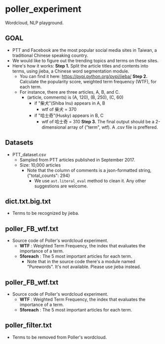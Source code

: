 # poller_experiment
Wordcloud, NLP playground.

## GOAL
- PTT and Facebook are the most popular social media sites in Taiwan, a traditional Chinese speaking country.
- We would like to figure out the trending topics and terms on these sites.
- Here's how it works:
  **Step 1.** Split the article titles and contents into terms, using jieba, a Chinese word segmentation module.
  	- You can find it here: https://pypi.python.org/pypi/jieba/
  **Step 2.** Calculate the popularity score, weighted term frequency (WTF), for each term.
  	- For instance, there are three articles, A, B, and C.
  	  - (article, comments) is (A, 120), (B, 250), (C, 60)
  	    - if "柴犬"(Shiba Inu) appears in A, B
  	      - wtf of 柴犬 = 370
  	    - if "哈士奇"(Husky) appears in B, C
  	      - wtf of 哈士奇 = 310
  **Step 3.** The final output should be a 2-dimensional array of ("term", wtf). A .csv file is preffered.


## Datasets
- PTT_dataset.csv
  - Sampled from PTT articles published in September 2017.
  - Size: 10,000 articles
  	- Note that the column of comments is a json-formatted string, {"total_counts": 294}
  	  - We use `ast.literal_eval` method to clean it. Any other suggestions are welcome.

## dict.txt.big.txt
- Terms to be recognized by jieba.


## poller_FB_wtf.txt
- Source code of Poller's wordcloud experiment.
  - **WTF** : Weighted Term Frequency, the index that evaluates the importance of a term.
  - **5foreach** : The 5 most important articles for each term.
    - Note that in the source code there's a module named "Purewords". It's not available. Please use jieba instead.

## poller_FB_wtf.txt
- Source code of Poller's wordcloud experiment.
  - **WTF** : Weighted Term Frequency, the index that evaluates the importance of a term.
  - **5foreach** : The 5 most important articles for each term.

## poller_filter.txt
- Terms to be removed from Poller's wordcloud.
